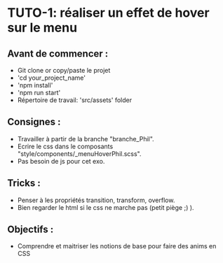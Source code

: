 # TUTO-1: réaliser un effet de hover sur le menu

## Avant de commencer :
* Git clone or copy/paste le projet
* 'cd your_project_name'
* 'npm install'
* 'npm run start'
* Répertoire de travail: 'src/assets' folder


## Consignes : 
* Travailler à partir de la branche "branche_Phil".
* Ecrire le css dans le composants "style/components/_menuHoverPhil.scss".
* Pas besoin de js pour cet exo.


## Tricks :
* Penser à les propriétés transition, transform, overflow.
* Bien regarder le html si le css ne marche pas (petit piège ;) ).


## Objectifs :
* Comprendre et maitriser les notions de base pour faire des anims en CSS
